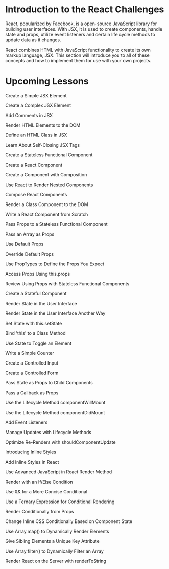 # Introduction to the React Challenges #

React, popularized by Facebook, is a open-source JavaScript library for building user interfaces. With JSX, it is used to create components, handle state and props, utilize event listeners and certain life cycle methods to update data as it changes.

React combines HTML with JavaScript functionality to create its own markup language, JSX. This section will introduce you to all of these concepts and how to implement them for use with your own projects.

# Upcoming Lessons #

Create a Simple JSX Element

Create a Complex JSX Element

Add Comments in JSX

Render HTML Elements to the DOM

Define an HTML Class in JSX

Learn About Self-Closing JSX Tags

Create a Stateless Functional Component

Create a React Component

Create a Component with Composition

Use React to Render Nested Components

Compose React Components

Render a Class Component to the DOM

Write a React Component from Scratch

Pass Props to a Stateless Functional Component

Pass an Array as Props

Use Default Props

Override Default Props

Use PropTypes to Define the Props You Expect

Access Props Using this.props

Review Using Props with Stateless Functional Components

Create a Stateful Component

Render State in the User Interface

Render State in the User Interface Another Way

Set State with this.setState

Bind 'this' to a Class Method

Use State to Toggle an Element

Write a Simple Counter

Create a Controlled Input

Create a Controlled Form

Pass State as Props to Child Components

Pass a Callback as Props

Use the Lifecycle Method componentWillMount

Use the Lifecycle Method componentDidMount

Add Event Listeners

Manage Updates with Lifecycle Methods

Optimize Re-Renders with shouldComponentUpdate

Introducing Inline Styles

Add Inline Styles in React

Use Advanced JavaScript in React Render Method

Render with an If/Else Condition

Use && for a More Concise Conditional

Use a Ternary Expression for Conditional Rendering

Render Conditionally from Props

Change Inline CSS Conditionally Based on Component State

Use Array.map() to Dynamically Render Elements

Give Sibling Elements a Unique Key Attribute

Use Array.filter() to Dynamically Filter an Array

Render React on the Server with renderToString